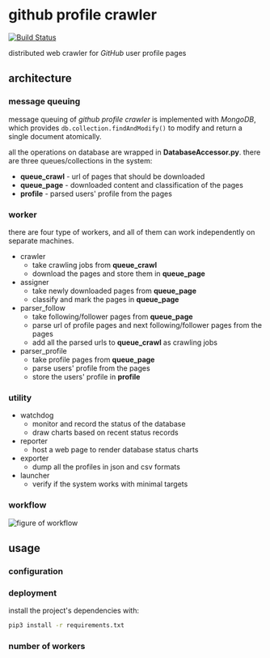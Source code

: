 # github profile crawler

[![Build Status](https://travis-ci.org/vejuhust/github-profile-crawler.svg?branch=master)](https://travis-ci.org/vejuhust/github-profile-crawler)

distributed web crawler for *GitHub* user profile pages


## architecture

### message queuing

message queuing of *github profile crawler* is implemented with *MongoDB*, which provides `db.collection.findAndModify()` to modify and return a single document atomically.

all the operations on database are wrapped in **DatabaseAccessor.py**. there are three queues/collections in the system:

* **queue_crawl** - url of pages that should be downloaded
* **queue_page** - downloaded content and classification of the pages
* **profile** - parsed users' profile from the pages


### worker

there are four type of workers, and all of them can work independently on separate machines.

* crawler
    - take crawling jobs from **queue_crawl**
    - download the pages and store them in **queue_page**
* assigner
    - take newly downloaded pages from **queue_page**
    - classify and mark the pages in **queue_page**
* parser_follow
    - take following/follower pages from **queue_page**
    - parse url of profile pages and next following/follower pages from the pages
    - add all the parsed urls to **queue_crawl** as crawling jobs
* parser_profile
    - take profile pages from **queue_page**
    - parse users' profile from the pages
    - store the users' profile in **profile**


### utility

* watchdog
    - monitor and record the status of the database
    - draw charts based on recent status records
* reporter
    - host a web page to render database status charts
* exporter
    - dump all the profiles in json and csv formats
* launcher
    - verify if the system works with minimal targets 


### workflow

![figure of workflow](https://cloud.githubusercontent.com/assets/2491781/6884681/78b668c2-d62f-11e4-8a3f-731455edd08b.png)



## usage

### configuration

### deployment

install the project's dependencies with:
```bash
pip3 install -r requirements.txt
```


### number of workers

